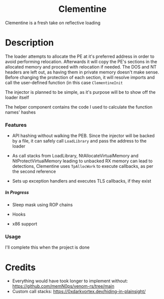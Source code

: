 <h1 align="center">
Clementine
</h1>

Clementine is a fresh take on reflective loading

# Description

The loader attempts to allocate the PE at it's preferred address in order to avoid performing relocation. Afterwards it will copy the PE's sections in the allocated memory and proceed with relocation if needed. The DOS and NT headers are left out, as having them in private memory doesn't make sense. Before changing the protection of each section, it will resolve imports and call the user-defined function (in this case `ClementineInit` 

The injector is planned to be simple, as it's purpose will be to show off the loader itself

The helper component contains the code I used to calculate the function names' hashes

### Features

- API hashing without walking the PEB. Since the injector will be backed by a file, it can safely call `LoadLibrary` and pass the address to the loader

- As call stacks from LoadLibrary, NtAllocateVirtualMemory and NtProtectVirtualMemory leading to unbacked RX memory can lead to detections, Clementine uses `TpAllocWork` to execute callbacks, as per the second reference

- Sets up exception handlers and executes TLS callbacks, if they exist

##### In Progress

- Sleep mask using ROP chains

- Hooks

- x86 support

### Usage

I'll complete this when the project is done

 
# Credits

- Everything would have took longer to implement without: https://github.com/memN0ps/venom-rs/tree/main
- Custom call stacks: https://0xdarkvortex.dev/hiding-in-plainsight/

